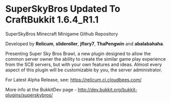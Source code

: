 SuperSkyBros Updated To CraftBukkit 1.6.4_R1.1
==============


SuperSkyBros Minecraft Minigame Github Repository

Developed by **Relicum**, **slideroller**,  **jflory7**, **ThaPengwin** and **abalabahaha**.

Presenting Super Sky Bros Brawl, a new plugin designed to allow the common server owner the ability to create the similar game play experience from the SCB servers, but with your own features and ideas. Almost every aspect of this plugin will be customizable by you, the server administrator.

For Latest Alpha Release, see: https://relicum.ci.cloudbees.com/

More info at the BukkitDev page - http://dev.bukkit.org/bukkit-plugins/superskybros/
